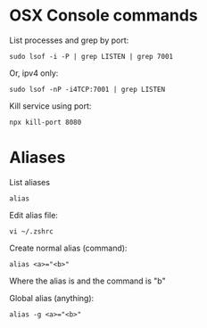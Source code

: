 # OSX Console commands

List processes and grep by port:
```
sudo lsof -i -P | grep LISTEN | grep 7001
```

Or, ipv4 only:
```
sudo lsof -nP -i4TCP:7001 | grep LISTEN 
```

Kill service using port:
```
npx kill-port 8080
```

# Aliases
List aliases
```
alias
```

Edit alias file:
```
vi ~/.zshrc
```

Create normal alias (command):
```
alias <a>="<b>"
```
Where the alias is <a> and the command is "b"
  
Global alias (anything):
```
alias -g <a>="<b>"
```
  

